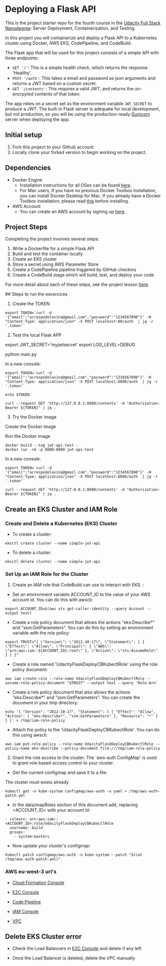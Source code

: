 # Deploying a Flask API

This is the project starter repo for the fourth course in the [Udacity Full Stack Nanodegree](https://www.udacity.com/course/full-stack-web-developer-nanodegree--nd004): Server Deployment, Containerization, and Testing.

In this project you will containerize and deploy a Flask API to a Kubernetes cluster using Docker, AWS EKS, CodePipeline, and CodeBuild.

The Flask app that will be used for this project consists of a simple API with three endpoints:

- `GET '/'`: This is a simple health check, which returns the response 'Healthy'. 
- `POST '/auth'`: This takes a email and password as json arguments and returns a JWT based on a custom secret.
- `GET '/contents'`: This requires a valid JWT, and returns the un-encrpyted contents of that token. 

The app relies on a secret set as the environment variable `JWT_SECRET` to produce a JWT. The built-in Flask server is adequate for local development, but not production, so you will be using the production-ready [Gunicorn](https://gunicorn.org/) server when deploying the app.

## Initial setup
1. Fork this project to your Github account.
2. Locally clone your forked version to begin working on the project.

## Dependencies

- Docker Engine
    - Installation instructions for all OSes can be found [here](https://docs.docker.com/install/).
    - For Mac users, if you have no previous Docker Toolbox installation, you can install Docker Desktop for Mac. If you already have a Docker Toolbox installation, please read [this](https://docs.docker.com/docker-for-mac/docker-toolbox/) before installing.
 - AWS Account
     - You can create an AWS account by signing up [here](https://aws.amazon.com/#).
     
## Project Steps

Completing the project involves several steps:

1. Write a Dockerfile for a simple Flask API
2. Build and test the container locally
3. Create an EKS cluster
4. Store a secret using AWS Parameter Store
5. Create a CodePipeline pipeline triggered by GitHub checkins
6. Create a CodeBuild stage which will build, test, and deploy your code

For more detail about each of these steps, see the project lesson [here](https://classroom.udacity.com/nanodegrees/nd004/parts/1d842ebf-5b10-4749-9e5e-ef28fe98f173/modules/ac13842f-c841-4c1a-b284-b47899f4613d/lessons/becb2dac-c108-4143-8f6c-11b30413e28d/concepts/092cdb35-28f7-4145-b6e6-6278b8dd7527).

## Steps to run the excercices

1. Create the TOKEN

``` shell
export TOKEN=`curl -d '{"email":"acrespodelavina@gmail.com","password":"1234567890"}' -H "Content-Type: application/json" -X POST localhost:80/auth  | jq -r '.token'`
```

2. Test the local Flask APP

export JWT_SECRET='myjwtsecret'
export LOG_LEVEL=DEBUG

python main.py

In a new console:

``` shell
export TOKEN=`curl -d '{"email":"acrespodelavina@gmail.com","password":"1234567890"}' -H "Content-Type: application/json" -X POST localhost:8080/auth  | jq -r '.token'`

echo $TOKEN

curl --request GET 'http://127.0.0.1:8080/contents' -H "Authorization: Bearer ${TOKEN}" | jq .
```

3. Try the Docker image

Create the Docker image

Run the Docker image

``` shell
docker build --tag jwt-api-test .
docker run -rm -p 8080:8080 jwt-api-test
```

In a new console:

``` shell
export TOKEN=`curl -d '{"email":"acrespodelavina@gmail.com","password":"1234567890"}' -H "Content-Type: application/json" -X POST localhost:8080/auth  | jq -r '.token'`

curl --request GET 'http://127.0.0.1:8080/contents' -H "Authorization: Bearer ${TOKEN}" | jq .
````

## Create an EKS Cluster and IAM Role

### Create and Delete a Kubernetes (EKS) Cluster

* To create a cluster:

``` shell
eksctl create cluster --name simple-jwt-api
```

* To delete a cluster:

``` shell
eksctl delete cluster --name simple-jwt-api
```

### Set Up an IAM Role for the Cluster

1. Create an IAM role that CodeBuild can use to interact with EKS. :

* Set an environment variable ACCOUNT_ID to the value of your AWS account id. You can do this with awscli:

``` shell
export ACCOUNT_ID=$(aws sts get-caller-identity --query Account --output text)
```

* Create a role policy document that allows the actions "eks:Describe*" and "ssm:GetParameters". You can do this by setting an environment variable with the role policy:

``` shell
export TRUST="{ \"Version\": \"2012-10-17\", \"Statement\": [ { \"Effect\": \"Allow\", \"Principal\": { \"AWS\": \"arn:aws:iam::${ACCOUNT_ID}:root\" }, \"Action\": \"sts:AssumeRole\" } ] }"
```

* Create a role named 'UdacityFlaskDeployCBKubectlRole' using the role policy document:

``` shell
aws iam create-role --role-name UdacityFlaskDeployCBKubectlRole --assume-role-policy-document "$TRUST" --output text --query 'Role.Arn'
```

* Create a role policy document that also allows the actions "eks:Describe*" and "ssm:GetParameters". You can create the document in your tmp directory:

``` shell
echo '{ "Version": "2012-10-17", "Statement": [ { "Effect": "Allow", "Action": [ "eks:Describe*", "ssm:GetParameters" ], "Resource": "*" } ] }' > /tmp/iam-role-policy 
```

* Attach the policy to the 'UdacityFlaskDeployCBKubectlRole'. You can do this using awscli:

``` shell
aws iam put-role-policy --role-name UdacityFlaskDeployCBKubectlRole --policy-name eks-describe --policy-document file:///tmp/iam-role-policy
```

2. Grant the role access to the cluster. The 'aws-auth ConfigMap' is used to grant role based access control to your cluster.

* Get the current configmap and save it to a file:

The cluster must exists already

``` shell
kubectl get -n kube-system configmap/aws-auth -o yaml > /tmp/aws-auth-patch.yml
```

* In the data/mapRoles section of this document add, replacing <ACCOUNT_ID> with your account id:

``` shell
- rolearn: arn:aws:iam::<ACCOUNT_ID>:role/UdacityFlaskDeployCBKubectlRole
  username: build
  groups:
    - system:masters
```

* Now update your cluster's configmap:

``` shell
kubectl patch configmap/aws-auth -n kube-system --patch "$(cat /tmp/aws-auth-patch.yml)"
```

### AWS eu-west-3 url's

* [Cloud Formation Console](https://eu-west-3.console.aws.amazon.com/cloudformation/home?region=eu-west-3#/)

* [E2C Console](https://eu-west-3.console.aws.amazon.com/ec2/v2/home?region=eu-west-3#Home:)

* [Code Pipeline](https://eu-west-3.console.aws.amazon.com/codesuite/codepipeline/pipelines?pipelines-meta=%7B%22f%22%3A%7B%22text%22%3A%22%22%7D%2C%22s%22%3A%7B%22property%22%3A%22updated%22%2C%22direction%22%3A-1%7D%2C%22n%22%3A10%2C%22i%22%3A0%7D&region=eu-west-3#)

* [IAM Console](https://console.aws.amazon.com/iam/home?#/home)

* [VPC](https://eu-west-3.console.aws.amazon.com/vpc/home?region=eu-west-3#)

## Delete EKS Cluster error

* Check the Load Balancers in [E2C Console](https://eu-west-3.console.aws.amazon.com/ec2/v2/home?region=eu-west-3#Home:) and delete if any left

* Once the Load Balancer is deleted, delete the VPC manually
